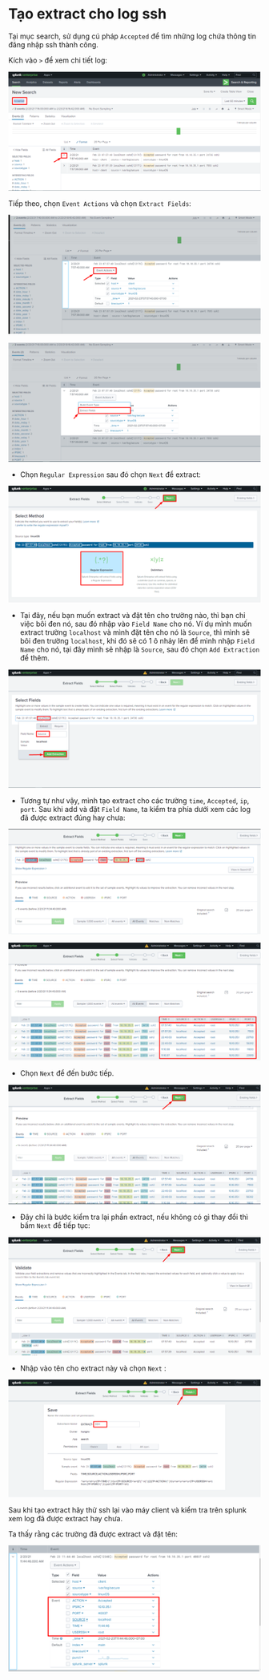 # Tạo extract cho log ssh

Tại mục search, sử dụng cú pháp `Accepted` để tìm những log chứa thông tin đăng nhập ssh thành công. 

Kích vào `>` để xem chi tiết log: 

![](../images/ex1.png)

Tiếp theo, chọn `Event Actions` và chọn `Extract Fields`: 

![](../images/ex2.png)

![](../images/ex3.png)

- Chọn `Regular Expression` sau đó chọn `Next` để extract: 

![](../images/ex5.png)

- Tại đây, nếu bạn muốn extract và đặt tên cho trường nào, thì bạn chỉ việc bôi đen nó, sau đó nhập vào `Field Name` cho nó. Ví dụ mình muốn extract trường `localhost` và mình đặt tên cho nó là `Source`, thì mình sẽ bôi đen trường `localhost`, khi đó sẽ có 1 ô nhảy lên để mình nhập `Field Name` cho nó, tại đây mình sẽ nhập là `Source`, sau đó chọn `Add Extraction` để thêm. 

![](../images/ex6.png)

- Tương tự như vậy, mình tạo extract cho các trường `time`, `Accepted`, `ip`, `port`. Sau khi add và đặt `Field Name`, ta kiểm tra phía dưới xem các log đã được extract đúng hay chưa:

![](../images/ex7.png)

![](../images/ex8.png)

- Chọn `Next` để đến bước tiếp.

![](../images/ex9.png)

- Đây chỉ là bước kiểm tra lại phần extract, nếu không có gì thay đổi thì bấm `Next` để tiếp tục: 

![](../images/ex10.png)

- Nhập vào tên cho extract này và chọn `Next` :

![](../images/ex12.png)

Sau khi tạo extract hãy thử ssh lại vào máy client và kiểm tra trên splunk xem log đã được extract hay chưa. 

Ta thấy rằng các trường đã được extract và đặt tên: 

![](../images/ex13.png)



